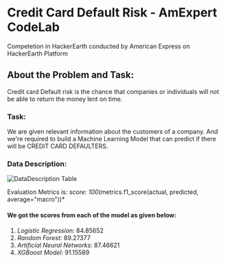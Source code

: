 # Credit Card Default Risk - AmExpert CodeLab
 Competetion in HackerEarth conducted by American Express on HackerEarth Platform
<br>

## About the Problem and Task:
Credit card Default risk is the chance that companies or individuals will not be able to return the money lent on time.

### Task:
We are given relevant information about the customers of a company. And we're required to build a Machine Learning Model that can predict if there will be CREDIT CARD DEFAULTERS.

### Data Description:
![DataDescription Table](https://user-images.githubusercontent.com/87663244/147392350-2509c716-1814-401b-83bd-fe7b311d5649.png)

Evaluation Metrics is:
*score: 100*(metrics.f1_score(actual, predicted, average="macro"))*

#### We got the scores from each of the model as given below:
1. <i>Logistic Regression:</i> 84.85652
2. <i>Random Forest:</i> 89.27377
3. <i>Artificial Neural Networks:</i> 87.46621
4. <i>XGBoost Model:</i> 91.15589
